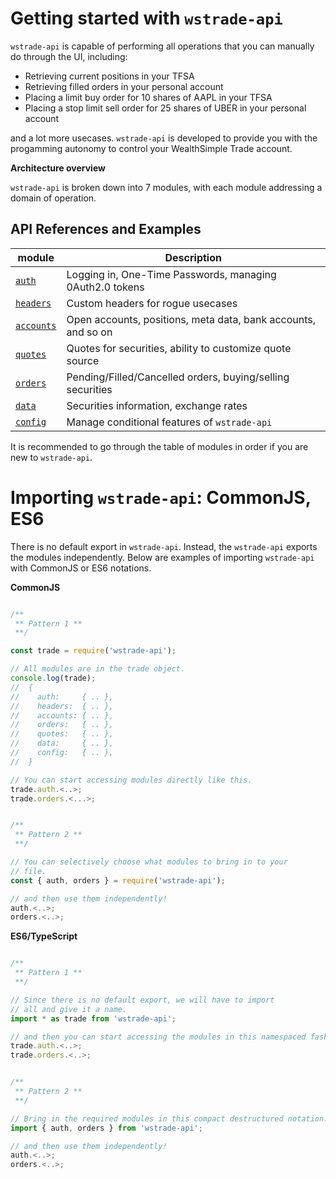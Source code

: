 
Getting started with `wstrade-api`
===

`wstrade-api` is capable of performing all operations that you can manually do through the UI, including:

* Retrieving current positions in your TFSA
* Retrieving filled orders in your personal account
* Placing a limit buy order for 10 shares of AAPL in your TFSA
* Placing a stop limit sell order for 25 shares of UBER in your personal account

and a lot more usecases. `wstrade-api` is developed to provide you with the progamming autonomy to control your WealthSimple Trade account.

**Architecture overview**

`wstrade-api` is broken down into 7 modules, with each module addressing a domain of operation.

## API References and Examples

| module | Description |
|--|--|
| [`auth`](/examples/auth) |  Logging in, One-Time Passwords, managing 0Auth2.0 tokens |
| [`headers`](/examples/headers) |  Custom headers for rogue usecases |
| [`accounts`](/examples/accounts) | Open accounts, positions, meta data, bank accounts, and so on |
| [`quotes`](/examples/quotes) | Quotes for securities, ability to customize quote source |
| [`orders`](/examples/orders) | Pending/Filled/Cancelled orders, buying/selling securities |
| [`data`](/examples/data) | Securities information, exchange rates |
| [`config`](/examples/config) | Manage conditional features of `wstrade-api` |

It is recommended to go through the table of modules in order if you are new to `wstrade-api`.

Importing `wstrade-api`: CommonJS, ES6
===
There is no default export in `wstrade-api`. Instead, the `wstrade-api` exports the modules independently. Below are examples of importing `wstrade-api` with CommonJS or ES6 notations.

**CommonJS**
```javascript

/**
 ** Pattern 1 **
 **/

const trade = require('wstrade-api');

// All modules are in the trade object.
console.log(trade);
//  {
//    auth:     { .. },
//    headers:  { .. },
//    accounts: { .. },
//    orders:   { .. },
//    quotes:   { .. },
//    data:     { .. },
//    config:   { .. },
//  }

// You can start accessing modules directly like this.
trade.auth.<..>;
trade.orders.<...>;


/**
 ** Pattern 2 **
 **/

// You can selectively choose what modules to bring in to your
// file.
const { auth, orders } = require('wstrade-api');

// and then use them independently!
auth.<..>;
orders.<..>;
```

**ES6/TypeScript**
```javascript

/**
 ** Pattern 1 **
 **/

// Since there is no default export, we will have to import
// all and give it a name.
import * as trade from 'wstrade-api';

// and then you can start accessing the modules in this namespaced fashion.
trade.auth.<..>;
trade.orders.<..>;


/**
 ** Pattern 2 **
 **/

// Bring in the required modules in this compact destructured notation.
import { auth, orders } from 'wstrade-api';

// and then use them independently!
auth.<..>;
orders.<..>;
```
